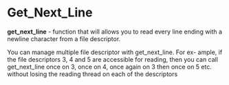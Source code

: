 # Get_Next_Line

__get_next_line__ - function that will allows you to read every line ending with a newline character from a file descriptor.

You can manage multiple file descriptor with get_next_line. For ex- ample, if the file descriptors 3, 4 and 5 are accessible for reading, then you can call get_next_line once on 3, once on 4, once again on 3 then once on 5 etc. without losing the reading thread on each of the descriptors
